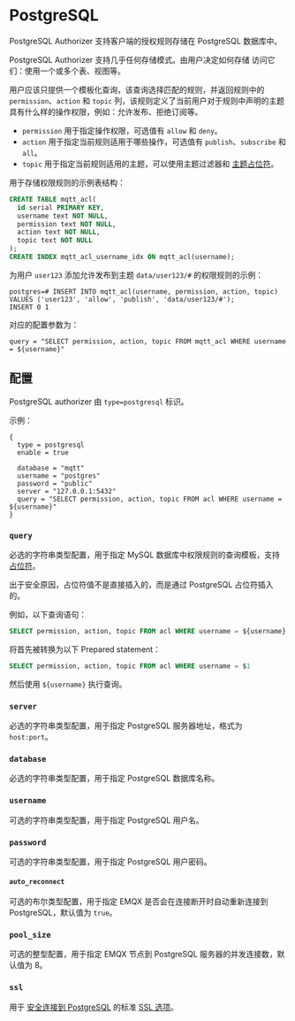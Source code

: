 # PostgreSQL

PostgreSQL Authorizer 支持客户端的授权规则存储在 PostgreSQL 数据库中。

PostgreSQL Authorizer 支持几乎任何存储模式。由用户决定如何存储 访问它们：使用一个或多个表、视图等。

用户应该只提供一个模板化查询，该查询选择匹配的规则，并返回规则中的 `permission`、`action` 和 `topic` 列，该规则定义了当前用户对于规则中声明的主题具有什么样的操作权限，例如：允许发布、拒绝订阅等。

- `permission` 用于指定操作权限，可选值有 `allow` 和 `deny`。
- `action` 用于指定当前规则适用于哪些操作，可选值有 `publish`、`subscribe` 和 `all`。
- `topic` 用于指定当前规则适用的主题，可以使用主题过滤器和 [主题占位符](./authz.md#主题占位符)。

用于存储权限规则的示例表结构：

```sql
CREATE TABLE mqtt_acl(
  id serial PRIMARY KEY,
  username text NOT NULL,
  permission text NOT NULL,
  action text NOT NULL,
  topic text NOT NULL
);
CREATE INDEX mqtt_acl_username_idx ON mqtt_acl(username);
```

为用户 `user123` 添加允许发布到主题 `data/user123/#` 的权限规则的示例：

```
postgres=# INSERT INTO mqtt_acl(username, permission, action, topic) VALUES ('user123', 'allow', 'publish', 'data/user123/#');
INSERT 0 1
```

对应的配置参数为：

```
query = "SELECT permission, action, topic FROM mqtt_acl WHERE username = ${username}"
```

## 配置

PostgreSQL authorizer 由 `type=postgresql` 标识。

示例：

```
{
  type = postgresql
  enable = true

  database = "mqtt"
  username = "postgres"
  password = "public"
  server = "127.0.0.1:5432"
  query = "SELECT permission, action, topic FROM acl WHERE username = ${username}"
}
```

### `query`

必选的字符串类型配置，用于指定 MySQL 数据库中权限规则的查询模板，支持 [占位符](./authz.md#authorizer-配置中的占位符)。

出于安全原因，占位符值不是直接插入的，而是通过 PostgreSQL 占位符插入的。

例如，以下查询语句：

```sql
SELECT permission, action, topic FROM acl WHERE username = ${username}
```

将首先被转换为以下 Prepared statement：

```sql
SELECT permission, action, topic FROM acl WHERE username = $1
```

然后使用 `${username}` 执行查询。

### `server`

必选的字符串类型配置，用于指定 PostgreSQL 服务器地址，格式为 `host:port`。

### `database`

必选的字符串类型配置，用于指定 PostgreSQL 数据库名称。

### `username`

可选的字符串类型配置，用于指定 PostgreSQL 用户名。

### `password`

可选的字符串类型配置，用于指定 PostgreSQL 用户密码。

#### `auto_reconnect`

可选的布尔类型配置，用于指定 EMQX 是否会在连接断开时自动重新连接到 PostgreSQL，默认值为 `true`。


### `pool_size`

可选的整型配置，用于指定 EMQX 节点到 PostgreSQL 服务器的并发连接数，默认值为 8。

### `ssl`

用于 [安全连接到 PostgreSQL](https://www.postgresql.org/docs/current/ssl-tcp.html) 的标准 [SSL 选项](../ssl.md)。

